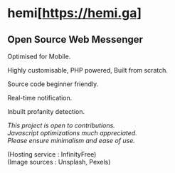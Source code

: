 # hemi[https://hemi.ga]
<h2>Open Source Web Messenger</h2> 

Optimised for Mobile.

Highly customisable, PHP powered, Built from scratch. 

Source code beginner friendly. 

Real-time notification.

Inbuilt profanity detection.

<i>This project is open to contributions.<br>
  Javascript optimizations much appreciated.<br>
Please ensure minimalism and ease of use.<br></i>
  
 (Hosting service : InfinityFree) <br>
 (Image sources   : Unsplash, Pexels)</p>
